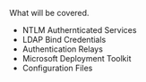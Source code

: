 What will be covered.
- NTLM Authernticated Services
- LDAP Bind Credentials
- Authentication Relays
- Microsoft Deployment Toolkit
- Configuration Files
